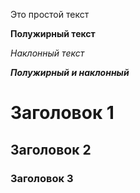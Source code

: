 Это простой текст

**Полужирный текст**

*Наклонный текст*

***Полужирный и наклонный***

# Заголовок 1 

## Заголовок 2

### Заголовок 3 


